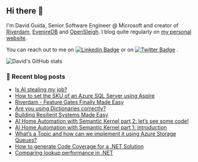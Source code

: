 ## Hi there 👋

I'm David Guida, Senior Software Engineer @ Microsoft and creator of [Riverdam](https://www.riverdam.dev), [EvenireDB](https://github.com/mizrael/eveniredb) and [OpenSleigh](https://github.com/mizrael/OpenSleigh). I blog quite regularly on [my personal website](https://www.davidguida.net).

You can reach out to me on [![Linkedin Badge](https://img.shields.io/badge/-LinkedIn-blue?style=flat-square&logo=Linkedin&logoColor=white&link=https://www.linkedin.com/in/davideguida/)](https://www.linkedin.com/in/davideguida/) or on
[![Twitter Badge](https://img.shields.io/badge/-Twitter-1ca0f1?style=flat-square&labelColor=1ca0f1&logo=twitter&logoColor=white&link=https://twitter.com/davideguida82)](https://twitter.com/davideguida82) .

![David's GitHub stats](https://github-readme-stats.vercel.app/api?username=mizrael&show_icons=true&hide_rank=true&include_all_commits&show_owner&theme=react)


### 📗 Recent blog posts
<!--START_SECTION:feed-->
* [Is AI stealing my job?](https:&#x2F;&#x2F;www.davidguida.net&#x2F;is-ai-stealing-my-job)
* [How to set the SKU of an Azure SQL Server using Aspire](https:&#x2F;&#x2F;www.davidguida.net&#x2F;aspire-azure-sql-server-sku)
* [Riverdam - Feature Gates Finally Made Easy](https:&#x2F;&#x2F;www.davidguida.net&#x2F;riverdam-feature-gates-finally-made-easy)
* [Are you using Dictionaries correctly?](https:&#x2F;&#x2F;www.davidguida.net&#x2F;dictionary-lookup-performance)
* [Building Resilient Systems Made Easy](https:&#x2F;&#x2F;www.davidguida.net&#x2F;building-resilient-systems-made-easy)
* [AI Home Automation with Semantic Kernel part 2: let’s see some code!](https:&#x2F;&#x2F;www.davidguida.net&#x2F;2024-09-10-ai-home-automation-with-semantic-kernel-part-2)
* [AI Home Automation with Semantic Kernel part 1: introduction](https:&#x2F;&#x2F;www.davidguida.net&#x2F;2024-08-21-ai-home-automation-with-semantic-kernel-part-1)
* [What’s a Topic and how can we implement it using Azure Storage Queues?](https:&#x2F;&#x2F;www.davidguida.net&#x2F;azure-storage-topics)
* [How to generate Code Coverage for a .NET Solution](https:&#x2F;&#x2F;www.davidguida.net&#x2F;dotnet-code-coverage-github-action)
* [Comparing lookup performance in .NET](https:&#x2F;&#x2F;www.davidguida.net&#x2F;lookup-performance)
<!--END_SECTION:feed-->

